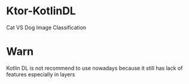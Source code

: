 # Ktor-KotlinDL
Cat VS Dog Image Classification

# Warn
Kotlin DL is not recommend to use nowadays because it still has lack of features especially in layers
